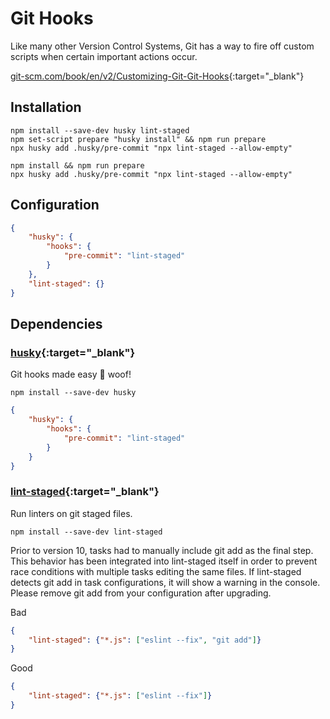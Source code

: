 # Git Hooks

Like many other Version Control Systems, Git has a way to fire off custom scripts when certain important actions occur.

[git-scm.com/book/en/v2/Customizing-Git-Git-Hooks](https://git-scm.com/book/en/v2/Customizing-Git-Git-Hooks){:target="_blank"}

## Installation

```shell
npm install --save-dev husky lint-staged
npm set-script prepare "husky install" && npm run prepare
npx husky add .husky/pre-commit "npx lint-staged --allow-empty"
```

```shell
npm install && npm run prepare
npx husky add .husky/pre-commit "npx lint-staged --allow-empty"
```

## Configuration

```json
{
    "husky": {
        "hooks": {
            "pre-commit": "lint-staged"
        }
    },
    "lint-staged": {}
}
```

## Dependencies

### [husky](https://www.npmjs.com/package/husky){:target="_blank"}

Git hooks made easy 🐶 woof!

```shell
npm install --save-dev husky
```

```json
{
    "husky": {
        "hooks": {
            "pre-commit": "lint-staged"
        }
    }
}
```

### [lint-staged](https://www.npmjs.com/package/lint-staged){:target="_blank"}

Run linters on git staged files.

```shell
npm install --save-dev lint-staged
```

Prior to version 10, tasks had to manually include git add as the final step. This behavior has been integrated into lint-staged itself in order to prevent race conditions with multiple tasks editing the same files. If lint-staged detects git add in task configurations, it will show a warning in the console. Please remove git add from your configuration after upgrading.

Bad

```json
{
    "lint-staged": {"*.js": ["eslint --fix", "git add"]}
}
```

Good

```json
{
    "lint-staged": {"*.js": ["eslint --fix"]}
}
```
